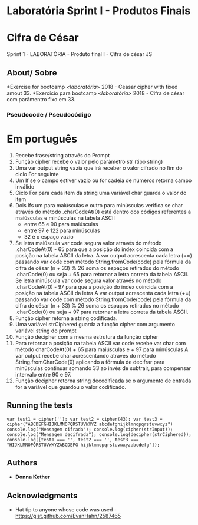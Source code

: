 # Laboratória Sprint I - Produtos Finais

# Cifra de César

Sprint 1 - LABORATÓRIA - Produto final I - Cifra de césar JS

## About/ Sobre

*Exercise for bootcamp *<laboratória>* 2018 - Ceasar cipher with fixed amout 33.
*Exercício para bootcamp *<laboratória>* 2018 - Cifra de césar com parâmentro fixo em 33.

### Pseudocode / Pseudocódigo

Em português
===================

1. Recebe frase/string através do Prompt
2. Função cipher recebe o valor pelo parâmetro str (tipo string)
3. Uma var output string vazia que irá receber o valor cifrado no fim do ciclo For seguinte
4. Um If se o campo estiver vazio ou for cadeia de números retorna campo inválido
5. Ciclo For para cada item da string uma variável char guarda o valor do item
6.  Dois Ifs um para maiúsculas e outro para minúsculas verifica se char através do método .charCodeAt(0) está dentro dos códigos
referentes a maiúsculas e minúsculas na tabela ASCII 
 	- entre 65 e 90 para maiúsculas
 	- entre 97 e 122 para minúsculas
 	- 32 é o espaço vazio
 7. Se letra maiúscula var code segura valor através do método .charCodeAt(0) - 65 para que a posição do index coincida com a posição na tabela ASCII da letra. 
A var output acrescenta cada letra (+=) passando var code com método String.fromCode(code) pela fórmula da cifra de césar (n + 33) % 26 soma os espaços retirados do método .charCode(0) ou seja + 65  para retornar a letra correta da tabela ASCII. 
 Se letra minúscula var code segura valor através no método .charCodeAt(0) - 97 para que a posição do index coincida com a posição na tabela ASCII da letra 
 A var output acrescenta cada letra (+=) passando var code com método String.fromCode(code) pela fórmula da cifra de césar (n + 33) % 26 soma os espaços retirados no método .charCode(0) ou seja + 97  para retornar a letra correta da tabela ASCII. 
 8. Função cipher retorna a string codificada.
 9. Uma variável strCiphered guarda a função cipher com argumento variável string do prompt
 10. Função decipher com a mesma estrutura da função cipher 
 11. Para retornar a posição na tabela ASCII  var code recebe  var char com método charCodeAt(0) + 65 para maiúsculas e + 97 para minúsculas
 A var output recebe char acrescentando através do método String.fromCharCode(0) aplicando a fórmula de decifrar para minúsculas continuar somando 33 ao invés de subtrair, para compensar intervalo entre 90 e 97.
 12. Função decipher retorna string decodificada se o argumento de entrada for a variável que guardou o valor codificado.

## Running the tests

``var test1 = cipher('');
var test2 = cipher(43);
var test3 = cipher("ABCDEFGHIJKLMNOPQRSTUVWXYZ abcdefghijklmnopqrstuvwxyz")
console.log("Mensagem cifrada");
console.log(cipher(strInput));
console.log("Mensagem decifrada");
console.log(decipher(strCiphered));
console.log([test1 === '', test2 === '', test3 === "HIJKLMNOPQRSTUVWXYZABCDEFG hijklmnopqrstuvwxyzabcdefg"]);``

## Authors

  * **Donna Kether** 
 
## Acknowledgments

* Hat tip to anyone whose code was used - https://gist.github.com/EvanHahn/2587465


